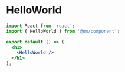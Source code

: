 # HelloWorld

```jsx
import React from 'react';
import { HelloWorld } from '@nm/component';

export default () => (
  <h1>
    <HelloWorld />
  </h1>
);
```
